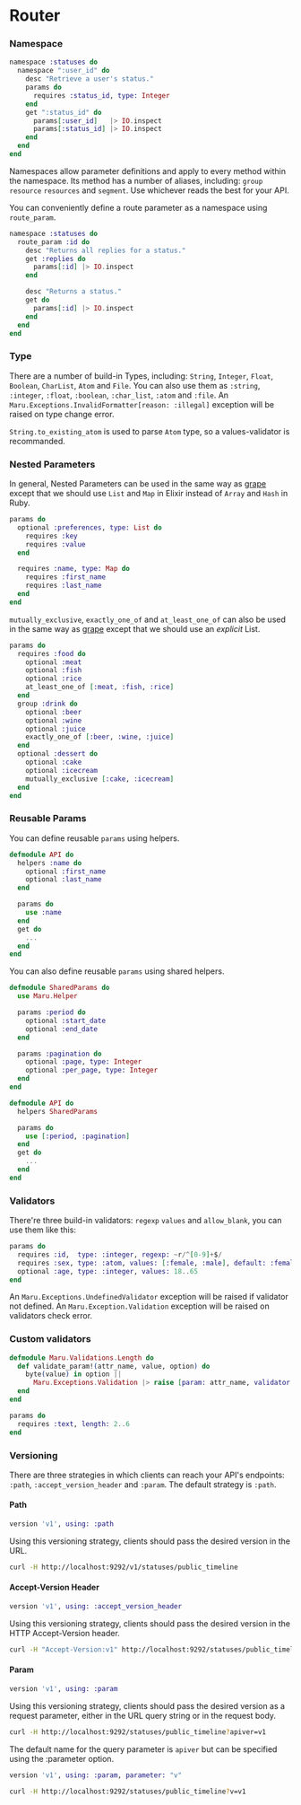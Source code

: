 # Router

### Namespace

```elixir
namespace :statuses do
  namespace ":user_id" do
    desc "Retrieve a user's status."
    params do
      requires :status_id, type: Integer
    end
    get ":status_id" do
      params[:user_id]   |> IO.inspect
      params[:status_id] |> IO.inspect
    end
  end
end
```

Namespaces allow parameter definitions and apply to every method within the namespace.
Its method has a number of aliases, including: `group` `resource` `resources` and `segment`. Use whichever reads the best for your API.

You can conveniently define a route parameter as a namespace using `route_param`.

```elixir
namespace :statuses do
  route_param :id do
    desc "Returns all replies for a status."
    get :replies do
      params[:id] |> IO.inspect
    end

    desc "Returns a status."
    get do
      params[:id] |> IO.inspect
    end
  end
end
```

### Type

There are a number of build-in Types, including: `String`, `Integer`, `Float`, `Boolean`, `CharList`, `Atom` and `File`.
You can also use them as `:string`, `:integer`, `:float`, `:boolean`, `:char_list`, `:atom` and `:file`.
An `Maru.Exceptions.InvalidFormatter[reason: :illegal]` exception will be raised on type change error.

`String.to_existing_atom` is used to parse `Atom` type, so a values-validator is recommanded.

### Nested Parameters
In general, Nested Parameters can be used in the same way as [grape](https://github.com/intridea/grape#validation-of-nested-parameters) except that we should use `List` and `Map` in Elixir instead of `Array` and `Hash` in Ruby.

```elixir
params do
  optional :preferences, type: List do
    requires :key
    requires :value
  end

  requires :name, type: Map do
    requires :first_name
    requires :last_name
  end
end
```

`mutually_exclusive`, `exactly_one_of` and `at_least_one_of` can also be used in the same way as [grape](https://github.com/intridea/grape#nested-mutually_exclusive-exactly_one_of-at_least_one_of) except that we should use an *explicit* List.

```elixir
params do
  requires :food do
    optional :meat
    optional :fish
    optional :rice
    at_least_one_of [:meat, :fish, :rice]
  end
  group :drink do
    optional :beer
    optional :wine
    optional :juice
    exactly_one_of [:beer, :wine, :juice]
  end
  optional :dessert do
    optional :cake
    optional :icecream
    mutually_exclusive [:cake, :icecream]
  end
end
```

### Reusable Params

You can define reusable `params` using helpers.

```elixir
defmodule API do
  helpers :name do
    optional :first_name
    optional :last_name
  end

  params do
    use :name
  end
  get do
    ...
  end
end
```

You can also define reusable `params` using shared helpers.

```elixir
defmodule SharedParams do
  use Maru.Helper

  params :period do
    optional :start_date
    optional :end_date
  end

  params :pagination do
    optional :page, type: Integer
    optional :per_page, type: Integer
  end
end

defmodule API do
  helpers SharedParams

  params do
    use [:period, :pagination]
  end
  get do
    ...
  end
end
```

### Validators

There're three build-in validators: `regexp` `values` and `allow_blank`, you can use them like this:

```elixir
params do
  requires :id,  type: :integer, regexp: ~r/^[0-9]+$/
  requires :sex, type: :atom, values: [:female, :male], default: :female
  optional :age, type: :integer, values: 18..65
end
```

An `Maru.Exceptions.UndefinedValidator` exception will be raised if validator not defined.
An `Maru.Exception.Validation` exception will be raised on validators check error.

### Custom validators

```elixir
defmodule Maru.Validations.Length do
  def validate_param!(attr_name, value, option) do
    byte(value) in option ||
      Maru.Exceptions.Validation |> raise [param: attr_name, validator: :length, value: value, option: option]
  end
end
```

```elixir
params do
  requires :text, length: 2..6
end
```


### Versioning

There are three strategies in which clients can reach your API's endpoints: `:path`, `:accept_version_header` and `:param`. The default strategy is `:path`.

#### Path
```elixir
version 'v1', using: :path
```

Using this versioning strategy, clients should pass the desired version in the URL.

```bash
curl -H http://localhost:9292/v1/statuses/public_timeline
```

#### Accept-Version Header
```elixir
version 'v1', using: :accept_version_header
```

Using this versioning strategy, clients should pass the desired version in the HTTP Accept-Version header.

```bash
curl -H "Accept-Version:v1" http://localhost:9292/statuses/public_timeline
```

#### Param
```elixir
version 'v1', using: :param
```

Using this versioning strategy, clients should pass the desired version as a request parameter, either in the URL query string or in the request body.

```bash
curl -H http://localhost:9292/statuses/public_timeline?apiver=v1
```

The default name for the query parameter is `apiver` but can be specified using the :parameter option.

```elixir
version 'v1', using: :param, parameter: "v"
```

```bash
curl -H http://localhost:9292/statuses/public_timeline?v=v1
```

